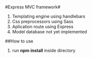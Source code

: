 #Express MVC framework#
1. Templating engine using handlebars
2. Css preprocessors using Sass
3. Aplication route using Express
4. Model database not yet implemented

##How to use
1. run **npm install** inside directory